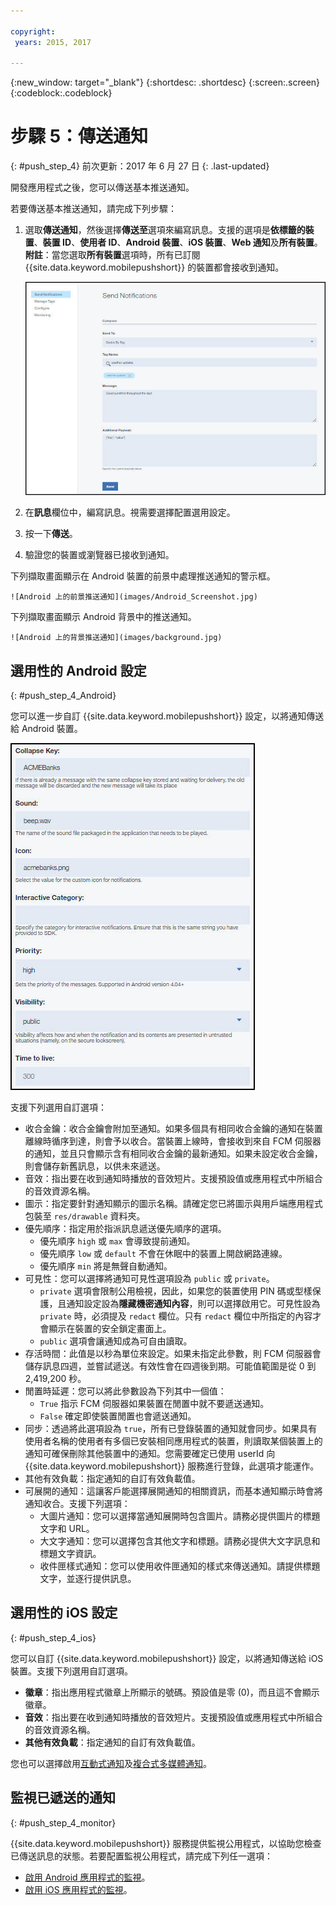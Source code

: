 ```yaml
---

copyright:
 years: 2015, 2017

---
```


{:new_window: target="_blank"}
{:shortdesc: .shortdesc}
{:screen:.screen}
{:codeblock:.codeblock}

# 步驟 5：傳送通知
{: #push_step_4}
前次更新：2017 年 6 月 27 日
{: .last-updated}


開發應用程式之後，您可以傳送基本推送通知。

若要傳送基本推送通知，請完成下列步驟：

1. 選取**傳送通知**，然後選擇**傳送至**選項來編寫訊息。支援的選項是**依標籤的裝置**、**裝置 ID**、**使用者 ID**、**Android 裝置**、**iOS 裝置**、**Web 通知**及**所有裝置**。
**附註**：當您選取**所有裝置**選項時，所有已訂閱 {{site.data.keyword.mobilepushshort}} 的裝置都會接收到通知。
	
	![通知畫面](images/tag_notification.jpg)

2. 在**訊息**欄位中，編寫訊息。視需要選擇配置選用設定。
3. 按一下**傳送**。
3. 驗證您的裝置或瀏覽器已接收到通知。

下列擷取畫面顯示在 Android 裝置的前景中處理推送通知的警示框。


	![Android 上的前景推送通知](images/Android_Screenshot.jpg)

下列擷取畫面顯示 Android 背景中的推送通知。
	
	![Android 上的背景推送通知](images/background.jpg)

## 選用性的 Android 設定 
{: #push_step_4_Android}

您可以進一步自訂 {{site.data.keyword.mobilepushshort}} 設定，以將通知傳送給 Android 裝置。 

![Android 自訂設定](images/android_custom_settings.jpg)

支援下列選用自訂選項：

- 收合金鑰：收合金鑰會附加至通知。如果多個具有相同收合金鑰的通知在裝置離線時循序到達，則會予以收合。當裝置上線時，會接收到來自 FCM 伺服器的通知，並且只會顯示含有相同收合金鑰的最新通知。如果未設定收合金鑰，則會儲存新舊訊息，以供未來遞送。
- 音效：指出要在收到通知時播放的音效短片。支援預設值或應用程式中所組合的音效資源名稱。
- 圖示：指定要針對通知顯示的圖示名稱。請確定您已將圖示與用戶端應用程式包裝至 `res/drawable` 資料夾。
- 優先順序：指定用於指派訊息遞送優先順序的選項。 
	- 優先順序 `high` 或 `max` 會導致提前通知。
	- 優先順序 `low` 或 `default` 不會在休眠中的裝置上開啟網路連線。 
	- 優先順序 `min` 將是無聲自動通知。
- 可見性：您可以選擇將通知可見性選項設為 `public` 或 `private`。 
	- `private` 選項會限制公用檢視，因此，如果您的裝置使用 PIN 碼或型樣保護，且通知設定設為**隱藏機密通知內容**，則可以選擇啟用它。可見性設為 `private` 時，必須提及 `redact` 欄位。只有 `redact` 欄位中所指定的內容才會顯示在裝置的安全鎖定畫面上。 
	- `public` 選項會讓通知成為可自由讀取。
- 存活時間：此值是以秒為單位來設定。如果未指定此參數，則 FCM 伺服器會儲存訊息四週，並嘗試遞送。有效性會在四週後到期。可能值範圍是從 0 到 2,419,200 秒。
- 閒置時延遲：您可以將此參數設為下列其中一個值：
	- `True` 指示 FCM 伺服器如果裝置在閒置中就不要遞送通知。 
	- `False` 確定即使裝置閒置也會遞送通知。
- 同步：透過將此選項設為 `true`，所有已登錄裝置的通知就會同步。如果具有使用者名稱的使用者有多個已安裝相同應用程式的裝置，則讀取某個裝置上的通知可確保刪除其他裝置中的通知。您需要確定已使用 userId 向 {{site.data.keyword.mobilepushshort}} 服務進行登錄，此選項才能運作。
- 其他有效負載：指定通知的自訂有效負載值。
- 可展開的通知：這讓客戶能選擇展開通知的相關資訊，而基本通知顯示時會將通知收合。支援下列選項：
	- 大圖片通知：您可以選擇當通知展開時包含圖片。請務必提供圖片的標題文字和 URL。
	- 大文字通知：您可以選擇包含其他文字和標題。請務必提供大文字訊息和標題文字資訊。
	- 收件匣樣式通知：您可以使用收件匣通知的樣式來傳送通知。請提供標題文字，並逐行提供訊息。	 

## 選用性的 iOS 設定 
{: #push_step_4_ios}

您可以自訂 {{site.data.keyword.mobilepushshort}} 設定，以將通知傳送給 iOS 裝置。支援下列選用自訂選項。


- **徽章**：指出應用程式徽章上所顯示的號碼。預設值是零 (0)，而且這不會顯示徽章。 
- **音效**：指出要在收到通知時播放的音效短片。支援預設值或應用程式中所組合的音效資源名稱。
- **其他有效負載**：指定通知的自訂有效負載值。

您也可以選擇啟用[互動式通知](https://github.com/ibm-bluemix-mobile-services/bms-clientsdk-swift-push/tree/Doc#interactive-notifications)及[複合式多媒體通知](https://github.com/ibm-bluemix-mobile-services/bms-clientsdk-swift-push/tree/Doc#enabling-rich-media-notifications)。

## 監視已遞送的通知 
{: #push_step_4_monitor}

{{site.data.keyword.mobilepushshort}} 服務提供監視公用程式，以協助您檢查已傳送訊息的狀態。若要配置監視公用程式，請完成下列任一選項：

- [啟用 Android 應用程式的監視](https://github.com/ibm-bluemix-mobile-services/bms-clientsdk-android-push/tree/Doc#monitoring)。
- [啟用 iOS 應用程式的監視](https://github.com/ibm-bluemix-mobile-services/bms-clientsdk-swift-push/tree/Doc#enable-monitoring)。
